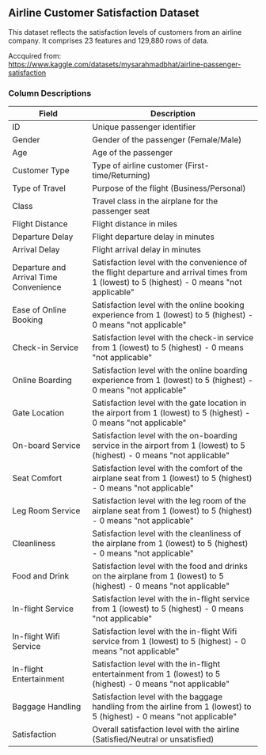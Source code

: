 ## Airline Customer Satisfaction Dataset

This dataset reflects the satisfaction levels of customers from an airline company. It comprises 23 features and 129,880 rows of data.

Accquired from: https://www.kaggle.com/datasets/mysarahmadbhat/airline-passenger-satisfaction

### Column Descriptions

| Field                              | Description                                                                                                                                       |
|------------------------------------|---------------------------------------------------------------------------------------------------------------------------------------------------|
| ID                                 | Unique passenger identifier                                                                                                                       |
| Gender                             | Gender of the passenger (Female/Male)                                                                                                             |
| Age                                | Age of the passenger                                                                                                                              |
| Customer Type                      | Type of airline customer (First-time/Returning)                                                                                                   |
| Type of Travel                     | Purpose of the flight (Business/Personal)                                                                                                         |
| Class                              | Travel class in the airplane for the passenger seat                                                                                               |
| Flight Distance                    | Flight distance in miles                                                                                                                          |
| Departure Delay                    | Flight departure delay in minutes                                                                                                                 |
| Arrival Delay                      | Flight arrival delay in minutes                                                                                                                   |
| Departure and Arrival Time Convenience | Satisfaction level with the convenience of the flight departure and arrival times from 1 (lowest) to 5 (highest) - 0 means "not applicable"    |
| Ease of Online Booking             | Satisfaction level with the online booking experience from 1 (lowest) to 5 (highest) - 0 means "not applicable"                                   |
| Check-in Service                   | Satisfaction level with the check-in service from 1 (lowest) to 5 (highest) - 0 means "not applicable"                                            |
| Online Boarding                    | Satisfaction level with the online boarding experience from 1 (lowest) to 5 (highest) - 0 means "not applicable"                                  |
| Gate Location                      | Satisfaction level with the gate location in the airport from 1 (lowest) to 5 (highest) - 0 means "not applicable"                                |
| On-board Service                   | Satisfaction level with the on-boarding service in the airport from 1 (lowest) to 5 (highest) - 0 means "not applicable"                          |
| Seat Comfort                       | Satisfaction level with the comfort of the airplane seat from 1 (lowest) to 5 (highest) - 0 means "not applicable"                                |
| Leg Room Service                   | Satisfaction level with the leg room of the airplane seat from 1 (lowest) to 5 (highest) - 0 means "not applicable"                               |
| Cleanliness                        | Satisfaction level with the cleanliness of the airplane from 1 (lowest) to 5 (highest) - 0 means "not applicable"                                 |
| Food and Drink                     | Satisfaction level with the food and drinks on the airplane from 1 (lowest) to 5 (highest) - 0 means "not applicable"                             |
| In-flight Service                  | Satisfaction level with the in-flight service from 1 (lowest) to 5 (highest) - 0 means "not applicable"                                           |
| In-flight Wifi Service             | Satisfaction level with the in-flight Wifi service from 1 (lowest) to 5 (highest) - 0 means "not applicable"                                      |
| In-flight Entertainment            | Satisfaction level with the in-flight entertainment from 1 (lowest) to 5 (highest) - 0 means "not applicable"                                     |
| Baggage Handling                   | Satisfaction level with the baggage handling from the airline from 1 (lowest) to 5 (highest) - 0 means "not applicable"                           |
| Satisfaction                       | Overall satisfaction level with the airline (Satisfied/Neutral or unsatisfied)                                                                    |
